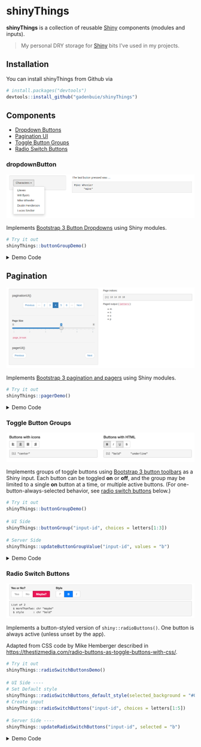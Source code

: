 
<!-- README.md is generated from README.Rmd. Please edit that file -->

# shinyThings

**shinyThings** is a collection of reusable
[Shiny](https://shiny.rstudio.com) components (modules and inputs).

> My personal DRY storage for [Shiny](https://shiny.rstudio.com) bits
> I’ve used in my projects.

## Installation

You can install shinyThings from Github via

``` r
# install.packages("devtools")
devtools::install_github("gadenbuie/shinyThings")
```

## Components

  - [Dropdown Buttons](#dropdownbutton)
  - [Pagination UI](#pagination)
  - [Toggle Button Groups](#toggle-button-groups)
  - [Radio Switch Buttons](#radio-switch-buttons)

### dropdownButton

![](man/figures/README-dropdownButton-example.png)

Implements [Bootstrap 3 Button
Dropdowns](https://getbootstrap.com/docs/3.3/components/#btn-dropdowns)
using Shiny modules.

``` r
# Try it out
shinyThings::buttonGroupDemo()
```

<details>

<summary>Demo Code</summary>

``` r
button_options <- c(
  "Eleven" = "eleven",
  "Will Byers" = "will",
  "Mike Wheeler" = "mike",
  "Dustin Henderson" = "dustin",
  "Lucas Sinclair" = "lucas"
)

ui <- fluidPage(
  titlePanel("shinyThings Dropdown Button"),
  sidebarLayout(
    sidebarPanel(
      shinyThings::dropdownButtonUI(
        id = "dropdown",
        options = button_options,
        label = "Characters"
      )
    ),
    mainPanel(
      tags$p("The last button pressed was ..."),
      verbatimTextOutput("chosen")
    )
  )
)

server <- function(input, output) {
  last_clicked <- shinyThings::dropdownButton("dropdown", button_options)
  output$chosen <- renderPrint({ last_clicked() })
}
```

</details>

## Pagination

![](man/figures/README-pager-example.png)

Implements [Bootstrap 3 pagination and
pagers](https://getbootstrap.com/docs/3.3/components/#pagination) using
Shiny modules.

``` r
# Try it out
shinyThings::pagerDemo()
```

<details>

<summary>Demo Code</summary>

``` r
ui <- fluidPage(
  titlePanel("shinyThings Pagination"),
  sidebarLayout(
    sidebarPanel(
      width = 6,
      
      tags$h4("paginationUI()"),
      shinyThings::paginationUI("pager", width = 12, offset = 0, class = "text-center"),
      tags$hr(),
      
      sliderInput("page_break", "Page Size", min = 1, max = 6, step = 1, value = 3),
      helpText(tags$code("page_break")),
      tags$hr(),
      
      tags$h4("pagerUI()"),
      shinyThings::pagerUI("pager", centered = FALSE)
    ),
    mainPanel(
      width = 6,
      
      tags$p("Page indices:"),
      verbatimTextOutput("page_indices"),
      
      tags$p(HTML("Paged output (<code>letters</code>):")),
      uiOutput("paged_output")
    )
  )
)

server <- function(input, output) {
  ## page_break and n_items can be reactive or fixed values
  # page_break <- 4
  # n_items <- length(letters)
  n_items <- reactiveVal(length(letters))
  page_break <- reactive({input$page_break})

  page_indices <- shinyThings::pager("pager", n_items, page_break)

  output$page_indices <- renderPrint({
    page_indices()
  })

  output$paged_output <- renderUI({
    tags$ul(
      lapply(letters[page_indices()], tags$li)
    )
  })
}
```

</details>

### Toggle Button Groups

![](man/figures/README-buttonGroup-example.png)

Implements groups of toggle buttons using [Bootstrap 3 button
toolbars](https://getbootstrap.com/docs/3.3/components/#btn-groups) as a
Shiny input. Each button can be toggled **on** or **off**, and the group
may be limited to a single **on** button at a time, or multiple active
buttons. (For one-button-always-selected behavior, see [radio switch
buttons](#radio-switch-buttons) below.)

``` r
# Try it out
shinyThings::buttonGroupDemo()

# UI Side
shinyThings::buttonGroup("input-id", choices = letters[1:3])

# Server Side
shinyThings::updateButtonGroupValue("input-id", values = "b")
```

<details>

<summary>Demo Code</summary>

``` r
library(shiny)

ui <- fluidPage(
  titlePanel("shinyThings Toggle Button Groups"),
  fluidRow(
    column(
      width = 6,
      tags$h4("Buttons with icons"),
      shinyThings::buttonGroup(
        inputId = "button_icon",
        choices = c("left", "center", "justify", "right"),
        btn_icon = paste0("align-", c("left", "center", "justify", "right")),
        multiple = FALSE
      ),
      tags$p(),
      verbatimTextOutput("chosen_icon")
    ),
    column(
      width = 6,
      tags$h4("Buttons with HTML"),
      shinyThings::buttonGroup(
        inputId = "button_html",
        choices = c("bold", "italic", "underline", "strikethrough"),
        choice_labels = list(
          HTML("<strong>B</strong>"),
          HTML("<i>I</i>"),
          HTML("<span style='text-decoration: underline'>U</span>"),
          HTML("<del>S</del>")
        ),
        multiple = TRUE
      ),
      tags$p(),
      verbatimTextOutput("chosen_html")
    )
  )
)

server <- function(input, output, session) {
  output$chosen_icon <- renderPrint(input$button_icon)
  output$chosen_html <- renderPrint(input$button_html)
}

shinyApp(ui, server)
```

</details>

### Radio Switch Buttons

![](man/figures/README-radioSwitchButtons-example.png)

Implements a button-styled version of `shiny::radioButtons()`. One
button is always active (unless unset by the app).

Adapted from CSS code by Mike Hemberger described in
<https://thestizmedia.com/radio-buttons-as-toggle-buttons-with-css/>.

``` r
# Try it out
shinyThings::radioSwitchButtonsDemo()

# UI Side ----
# Set Default style
shinyThings::radioSwitchButtons_default_style(selected_background = "#00589a")
# Create input
shinyThings::radioSwitchButtons("input-id", choices = letters[1:5])

# Server Side ----
shinyThings::updateRadioSwitchButtons("input-id", selected = "b")
```

<details>

<summary>Demo Code</summary>

``` r
library(shiny)
library(shinyThings)

ui <- fluidPage(
  inputPanel(
    radioSwitchButtons(
      inputId = "other",
      label = "Yes or No?",
      choices = c("Yes" = "yes", "No" = "no", "Maybe?" = "maybe"),
      selected_background = "#eb1455"
    ),

    radioSwitchButtons(
      inputId = "small",
      label = "Style",
      choices = c("plain", "bold", "italic"),
      choice_labels = list(
        tags$span(style = "font-weight: normal", "P"),
        tags$strong("B"),
        tags$em("I")
      )
    )
  ),
  verbatimTextOutput("values")
)

server <- function(input, output, session) {
  output$values <- renderPrint({
    str(list(
      moreThanTwo = input$other,
      style       = input$small
    ))
  })
}

shinyApp(ui, server)
```

</details>
